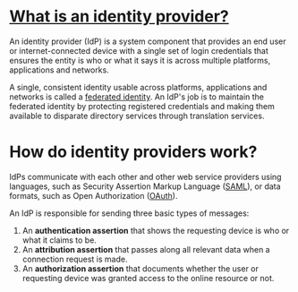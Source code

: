 # [What is an identity provider?](https://www.techtarget.com/searchsecurity/definition/identity-provider)
An identity provider (IdP) is a system component that provides an end user or internet-connected device with a single set of login credentials that ensures the entity is who or what it says it is across multiple platforms, applications and networks.

A single, consistent identity usable across platforms, applications and networks is called a [federated identity](https://www.techtarget.com/searchsecurity/definition/federated-identity-management). An IdP's job is to maintain the federated identity by protecting registered credentials and making them available to disparate directory services through translation services.
# How do identity providers work?
IdPs communicate with each other and other web service providers using languages, such as Security Assertion Markup Language ([SAML](https://www.techtarget.com/searchsecurity/definition/SAML)), or data formats, such as Open Authorization ([OAuth](https://www.techtarget.com/searchapparchitecture/definition/OAuth)).

An IdP is responsible for sending three basic types of messages:
1. An **authentication assertion** that shows the requesting device is who or what it claims to be.
2. An **attribution assertion** that passes along all relevant data when a connection request is made.
3. An **authorization assertion** that documents whether the user or requesting device was granted access to the online resource or not.